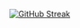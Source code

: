 [![GitHub Streak](https://github-readme-streak-stats.herokuapp.com?user=ashrafulrifaz&theme=blue-navy&hide_border=true&border_radius=12&date_format=j%20M%5B%20Y%5D)](https://git.io/streak-stats)
